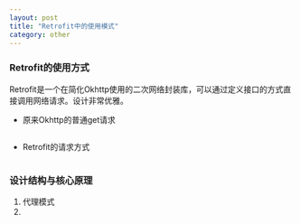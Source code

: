 ```yaml
---
layout: post
title: "Retrofit中的使用模式"
category: other
---
```




### Retrofit的使用方式

Retrofit是一个在简化Okhttp使用的二次网络封装库，可以通过定义接口的方式直接调用网络请求。设计非常优雅。

- 原来Okhttp的普通get请求

```java

```

- Retrofit的请求方式

```java

```

### 设计结构与核心原理



1. 代理模式
2. 

